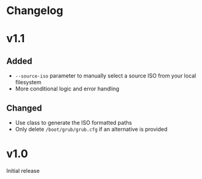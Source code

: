 # Changelog
# v1.1
## Added
- `--source-iso` parameter to manually select a source ISO from your local filesystem
- More conditional logic and error handling
## Changed
- Use class to generate the ISO formatted paths
- Only delete `/boot/grub/grub.cfg` if an alternative is provided
# v1.0
Initial release